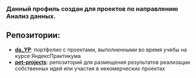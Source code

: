 ### Данный профиль создан для проектов по направлению Анализ данных.

## Репозитории:
- [__da_YP__](https://github.com/leilaall/da_YP):
  портфолио с проектами, выполненными во время учебы на курсе ЯндексПрактикума 
- [__pet-projects__](https://github.com/leilaall/pet-projects/tree/main):
  репозиторий для размещения результатов реализации собственных идей или участия в некомерческих проектах
